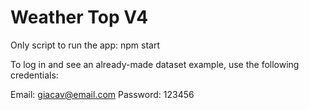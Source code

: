 # Weather Top V4

Only script to run the app:
npm start

To log in and see an already-made dataset example, use the following credentials:

Email: giacav@email.com
Password: 123456
